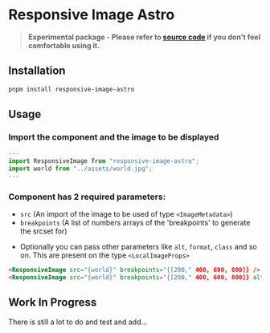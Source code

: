 # Responsive Image Astro

> **Experimental package - Please refer to [source code](https://github.com/MrAmericanMike/responsive-image-astro) if you don't feel comfortable using it.**

## Installation

```sh
pnpm install responsive-image-astro
```

## Usage

### Import the component and the image to be displayed

```js
---
import ResponsiveImage from "responsive-image-astro";
import world from "../assets/world.jpg";
---
```

### Component has 2 required parameters:

-   `src` (An import of the image to be used of type `<ImageMetadata>`)
-   `breakpoints` (A list of numbers arrays of the 'breakpoints' to generate the srcset for)

*   Optionally you can pass other parameters like `alt`, `format`, `class` and so on. This are present on the type `<LocalImageProps>`

```html
<ResponsiveImage src="{world}" breakpoints="{[200," 400, 600, 800]} />
<ResponsiveImage src="{world}" breakpoints="{[200," 400, 600, 800]} alt="The World" format="avif" />
```

## **Work In Progress**

There is still a lot to do and test and add...

